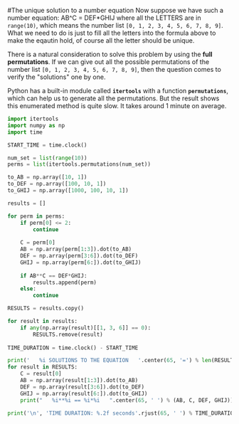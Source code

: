 #The unique solution to a number equation
Now suppose we have such a number equation:
                                        AB^C = DEF*GHIJ
where all the LETTERS are in `range(10)`, which means the number list `[0, 1, 2, 3, 4, 5, 6, 7, 8, 9]`. What we need to do is just to fill all the letters into the formula above to make the eqautin hold, of course all the letter should be unique.

There is a natural consideration to solve this problem by using the **full permutations**. If we can give out all the possible permutations of the number list `[0, 1, 2, 3, 4, 5, 6, 7, 8, 9]`, then the question comes to verify the "solutions" one by one. 

Python has a built-in module called **`itertools`** with a function **`permutations`**, which can help us to generate all the permutations. But the result shows this enumerated method is quite slow. It takes around 1 minute on average.

```Python
import itertools
import numpy as np
import time

START_TIME = time.clock()

num_set = list(range(10))
perms = list(itertools.permutations(num_set))

to_AB = np.array([10, 1])
to_DEF = np.array([100, 10, 1])
to_GHIJ = np.array([1000, 100, 10, 1])

results = []

for perm in perms:
    if perm[0] <= 2:
        continue
    
    C = perm[0]
    AB = np.array(perm[1:3]).dot(to_AB)
    DEF = np.array(perm[3:6]).dot(to_DEF)
    GHIJ = np.array(perm[6:]).dot(to_GHIJ)
    
    if AB**C == DEF*GHIJ:
        results.append(perm)
    else:
        continue

RESULTS = results.copy()

for result in results:
    if any(np.array(result)[[1, 3, 6]] == 0):
        RESULTS.remove(result)
        
TIME_DURATION = time.clock() - START_TIME 

print('   %i SOLUTIONS TO THE EQUATION   '.center(65, '=') % len(RESULTS), '\n')    
for result in RESULTS:
    C = result[0]
    AB = np.array(result[1:3]).dot(to_AB)
    DEF = np.array(result[3:6]).dot(to_DEF)
    GHIJ = np.array(result[6:]).dot(to_GHIJ)
    print("   %i**%i == %i*%i   ".center(65, ' ') % (AB, C, DEF, GHIJ))

print('\n', 'TIME DURATION: %.2f seconds'.rjust(65, ' ') % TIME_DURATION)


